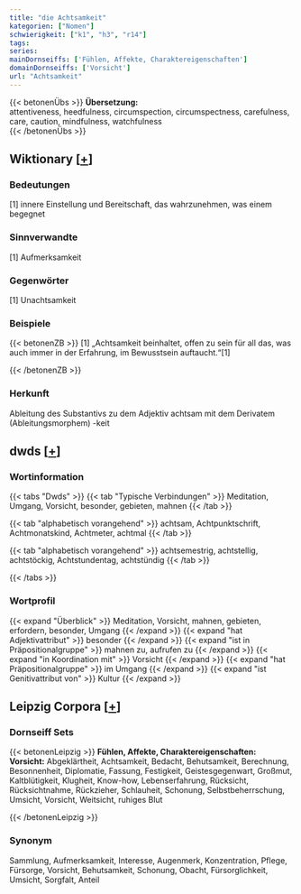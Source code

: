 ```yaml
---
title: "die Achtsamkeit"
kategorien: ["Nomen"]
schwierigkeit: ["k1", "h3", "r14"]
tags:
series:
mainDornseiffs: ['Fühlen, Affekte, Charaktereigenschaften']
domainDornseiffs: ['Vorsicht']
url: "Achtsamkeit"
---
```


{{< betonenÜbs >}}
**Übersetzung:**  
attentiveness, heedfulness, circumspection, circumspectness, carefulness, care, caution, mindfulness, watchfulness  
{{< /betonenÜbs >}}

## Wiktionary [[+](https://de.wiktionary.org/wiki/Achtsamkeit)]

### Bedeutungen
[1] innere Einstellung und Bereitschaft, das wahrzunehmen, was einem begegnet  

### Sinnverwandte
[1] Aufmerksamkeit  

### Gegenwörter
[1] Unachtsamkeit  

### Beispiele
{{< betonenZB >}}
[1] „Achtsamkeit beinhaltet, offen zu sein für all das, was auch immer in der Erfahrung, im Bewusstsein auftaucht.“[1]  

{{< /betonenZB >}}
### Herkunft
Ableitung des Substantivs zu dem Adjektiv achtsam mit dem Derivatem (Ableitungsmorphem) -keit  



## dwds [[+](https://www.dwds.de/wb/Achtsamkeit)]

### Wortinformation
{{< tabs "Dwds" >}}
{{< tab "Typische Verbindungen" >}}
Meditation, Umgang, Vorsicht, besonder, gebieten, mahnen
{{< /tab >}}

{{< tab "alphabetisch vorangehend" >}}
achtsam, Achtpunktschrift, Achtmonatskind, Achtmeter, achtmal
{{< /tab >}}

{{< tab "alphabetisch vorangehend" >}}
achtsemestrig, achtstellig, achtstöckig, Achtstundentag, achtstündig
{{< /tab >}}

{{< /tabs >}}

### Wortprofil
{{< expand "Überblick" >}} Meditation, Vorsicht, mahnen, gebieten, erfordern, besonder, Umgang {{< /expand >}}
{{< expand "hat Adjektivattribut" >}} besonder {{< /expand >}}
{{< expand "ist in Präpositionalgruppe" >}} mahnen zu, aufrufen zu {{< /expand >}}
{{< expand "in Koordination mit" >}} Vorsicht {{< /expand >}}
{{< expand "hat Präpositionalgruppe" >}} im Umgang {{< /expand >}}
{{< expand "ist Genitivattribut von" >}} Kultur {{< /expand >}}

## Leipzig Corpora [[+](https://corpora.uni-leipzig.de/en/res?word=Achtsamkeit&corpusId=deu_newscrawl-public_2018)]

### Dornseiff Sets
{{< betonenLeipzig >}}
**Fühlen, Affekte, Charaktereigenschaften:**  
**Vorsicht:** Abgeklärtheit, Achtsamkeit, Bedacht, Behutsamkeit, Berechnung, Besonnenheit, Diplomatie, Fassung, Festigkeit, Geistesgegenwart, Großmut, Kaltblütigkeit, Klugheit, Know-how, Lebenserfahrung, Rücksicht, Rücksichtnahme, Rückzieher, Schlauheit, Schonung, Selbstbeherrschung, Umsicht, Vorsicht, Weitsicht, ruhiges Blut  

{{< /betonenLeipzig >}}

### Synonym
Sammlung, Aufmerksamkeit, Interesse, Augenmerk, Konzentration, Pflege, Fürsorge, Vorsicht, Behutsamkeit, Schonung, Obacht, Fürsorglichkeit, Umsicht, Sorgfalt, Anteil

